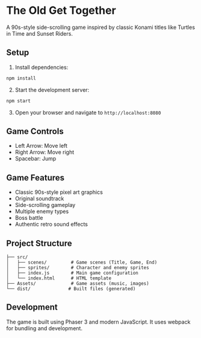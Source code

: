 # The Old Get Together

A 90s-style side-scrolling game inspired by classic Konami titles like Turtles in Time and Sunset Riders.

## Setup

1. Install dependencies:
```bash
npm install
```

2. Start the development server:
```bash
npm start
```

3. Open your browser and navigate to `http://localhost:8080`

## Game Controls
- Left Arrow: Move left
- Right Arrow: Move right
- Spacebar: Jump

## Game Features
- Classic 90s-style pixel art graphics
- Original soundtrack
- Side-scrolling gameplay
- Multiple enemy types
- Boss battle
- Authentic retro sound effects

## Project Structure
```
├── src/
│   ├── scenes/         # Game scenes (Title, Game, End)
│   ├── sprites/        # Character and enemy sprites
│   ├── index.js        # Main game configuration
│   └── index.html      # HTML template
├── Assets/             # Game assets (music, images)
└── dist/              # Built files (generated)
```

## Development
The game is built using Phaser 3 and modern JavaScript. It uses webpack for bundling and development. 